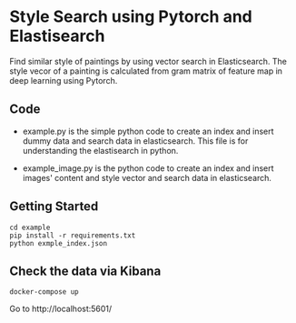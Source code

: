 Style Search using Pytorch and Elastisearch
====

Find similar style of paintings by using vector search in Elasticsearch.
The style vecor of a painting is calculated from gram matrix of feature map in deep learning using Pytorch.

## Code

* example.py is the simple python code to create an index and insert dummy data and search data in elasticsearch. This file is for understanding the elastisearch in python.

* example_image.py is the python code to create an index and insert images' content and style vector and search data in elasticsearch. 

## Getting Started

```
cd example
pip install -r requirements.txt
python exmple_index.json
```

## Check the data via Kibana

```
docker-compose up
```
Go to http://localhost:5601/



